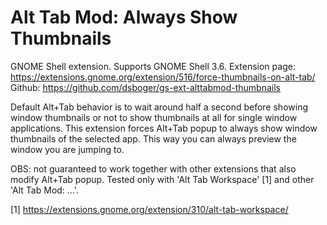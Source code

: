 Alt Tab Mod: Always Show Thumbnails
===================================

GNOME Shell extension. Supports GNOME Shell 3.6.
Extension page: https://extensions.gnome.org/extension/516/force-thumbnails-on-alt-tab/
Github: https://github.com/dsboger/gs-ext-alttabmod-thumbnails

Default Alt+Tab behavior is to wait around half a second before showing window thumbnails or not to show thumbnails at all for single window applications. This extension forces Alt+Tab popup to always show window thumbnails of the selected app. This way you can always preview the window you are jumping to.

OBS: not guaranteed to work together with other extensions that also modify Alt+Tab popup. Tested only with 'Alt Tab Workspace' [1] and other 'Alt Tab Mod: ...'.

[1] https://extensions.gnome.org/extension/310/alt-tab-workspace/
